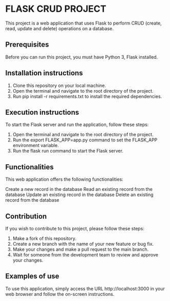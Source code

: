 # FLASK CRUD PROJECT
This project is a web application that uses Flask to perform CRUD (create, read, update and delete) operations on a database.

## Prerequisites
Before you can run this project, you must have Python 3, Flask installed.

## Installation instructions
1. Clone this repository on your local machine.
2. Open the terminal and navigate to the root directory of the project.
3. Run pip install -r requirements.txt to install the required dependencies.

## Execution instructions
To start the Flask server and run the application, follow these steps:

1. Open the terminal and navigate to the root directory of the project.
2. Run the export FLASK_APP=app.py command to set the FLASK_APP environment variable.
3. Run the flask run command to start the Flask server.

## Functionalities
This web application offers the following functionalities:

Create a new record in the database
Read an existing record from the database
Update an existing record in the database
Delete an existing record from the database

## Contribution
If you wish to contribute to this project, please follow these steps:

1. Make a fork of this repository.
2. Create a new branch with the name of your new feature or bug fix.
3. Make your changes and make a pull request to the main branch.
4. Wait for someone from the development team to review and approve your changes.

## Examples of use
To use this application, simply access the URL http://localhost:3000 in your web browser and follow the on-screen instructions.